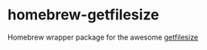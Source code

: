 # homebrew-getfilesize

Homebrew wrapper package for the awesome [getfilesize](https://github.com/bharathvaj-ganesan/getfilesize-cli)
